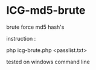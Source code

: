 # ICG-md5-brute
brute force md5 hash's 

instruction :

php icg-brute.php <passlist.txt> <hash>

tested on windows command line
